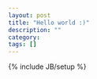 ```yaml
---
layout: post
title: "Hello world :)"
description: ""
category: 
tags: []
---
```

{% include JB/setup %}
